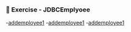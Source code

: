 ### 📝 Exercise - JDBCEmplyoee
-[addemployee1](https://github.com/Adhyashetty-bit/1workedexample/blob/main/8c_JDBCEmployoee/Addemployee(1).png)
-[addemployee1](https://github.com/Adhyashetty-bit/1workedexample/blob/main/8c_JDBCEmployoee/Addemployee(2).png)
-[addemployee1](https://github.com/Adhyashetty-bit/1workedexample/blob/main/8c_JDBCEmployoee/Addemployee(3).png)

